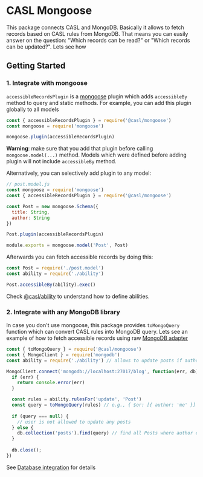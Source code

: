 # CASL Mongoose

This package connects CASL and MongoDB. Basically it allows to fetch records based on CASL rules from MongoDB. That means you can easily answer on the question: "Which records can be read?" or "Which records can be updated?". Lets see how

## Getting Started

### 1. Integrate with mongoose

`accessibleRecordsPlugin` is a [mongoose][mongoose] plugin which adds `accessibleBy` method to query and static methods. For example, you can add this plugin globally to all models

```js
const { accessibleRecordsPlugin } = require('@casl/mongoose')
const mongoose = require('mongoose')

mongoose.plugin(accessibleRecordsPlugin)
```

**Warning**: make sure that you add that plugin before calling `mongoose.model(...)` method. Models which were defined before adding plugin will not include `accessibleBy` method.

Alternatively, you can selectively add plugin to any model:

```js
// post.model.js
const mongoose = require('mongoose')
const { accessibleRecordsPlugin } = require('@casl/mongoose')

const Post = new mongoose.Schema({
  title: String,
  author: String
})

Post.plugin(accessibleRecordsPlugin)

module.exports = mongoose.model('Post', Post)
```

Afterwards you can fetch accessible records by doing this:

```js
const Post = require('./post.model')
const ability = require('./ability')

Post.accessibleBy(ability).exec()
```

Check [@casl/ability](/packages/casl-ability) to understand how to define abilities.

### 2. Integrate with any MongoDB library

In case you don't use mongoose, this package provides `toMongoQuery` function which can convert CASL rules into MongoDB query. Lets see an example of how to fetch accessible records using raw [MongoDB adapter][mongo-adapter]

```js
const { toMongoQuery } = require('@casl/mongoose')
const { MongoClient } = require('mongodb')
const ability = require('./ability') // allows to update posts if author equals "me"

MongoClient.connect('mongodb://localhost:27017/blog', function(err, db) {
  if (err) {
    return console.error(err)
  } 

  const rules = ability.rulesFor('update', 'Post')
  const query = toMongoQuery(rules) // e.g., { $or: [{ author: 'me' }] }
  
  if (query === null) {
    // user is not allowed to update any posts
  } else {
    db.collection('posts').find(query) // find all Posts where author equals 'me'
  }
  
  db.close();
})
```

See [Database integration][database-integration] for details

[mongoose]: http://mongoosejs.com/
[mongo-adapter]: https://mongodb.github.io/node-mongodb-native/
[database-integration]: https://stalniy.github.io/casl/abilities/database/integration/2017/07/22/database-integration.html
